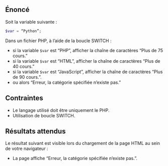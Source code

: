 ## Énoncé

Soit la variable suivante :

``` php
$var = “Python”;
```

Dans un fichier PHP, à l’aide de la boucle SWITCH : 

- si la variable ```$var``` est “PHP”, afficher la chaîne de caractères “Plus de 75 cours.”
- si la variable ```$var``` est “HTML”, afficher la chaîne de caractères “Plus de 40 cours.”
- si la variable ```$var``` est “JavaScript”, afficher la chaîne de caractères “Plus de 90 cours.”.
- ou alors “Erreur, la catégorie spécifiée n’existe pas.”

## Contraintes

- Le langage utilisé doit être uniquement le PHP.
- Utilisation de boucle SWITCH.

## Résultats attendus

Le résultat suivant est visible lors du chargement de la page HTML au sein de votre navigateur :

- La page affiche “Erreur, la catégorie spécifiée n’existe pas.”.